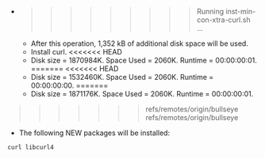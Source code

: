 * >>>>>>>>> Running inst-min-con-xtra-curl.sh ...
  * After this operation, 1,352 kB of additional disk space will be used.
  * Install curl.
<<<<<<< HEAD
  * Disk size = 1870984K. Space Used = 2060K. Runtime = 00:00:00:01.
=======
<<<<<<< HEAD
  * Disk size = 1532460K. Space Used = 2060K. Runtime = 00:00:00:00.
=======
  * Disk size = 1871176K. Space Used = 2060K. Runtime = 00:00:00:01.
>>>>>>> refs/remotes/origin/bullseye
>>>>>>> refs/remotes/origin/bullseye
  * The following NEW packages will be installed:
  ```bash
curl libcurl4
  ```
